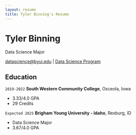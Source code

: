 ```yaml
---
layout: resume
title: Tyler Binning's Resume
---
```

# Tyler Binning
Data Science Major 

<div id="webaddress">
<a href="bin22008@byui.edu">datascience@byui.edu</a>
| <a href="https://byuidatascience.github.io/development.html">Data Science Program</a>
</div>

<!-- https://www.monique.tech/the-art-of-markdown -->


## Education

`2019-2022`
__South Western Community College__, Osceola, Iowa

-  3.33/4.0 GPA
-  29 Credits

`Expected 2025`
__Brigham Young University - Idaho__, Rexburg, ID

- Data Science Major
- 3.67/4.0 GPA



<!-- ### Footer

Last updated: May 2013 -->


